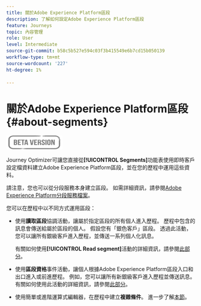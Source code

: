 ```yaml
---
title: 關於Adobe Experience Platform區段
description: 了解如何設定Adobe Experience Platform區段
feature: Journeys
topic: 內容管理
role: User
level: Intermediate
source-git-commit: b58c5b527e594c03f3b415549e6b7cd15b050139
workflow-type: tm+mt
source-wordcount: '227'
ht-degree: 1%

---
```


# 關於Adobe Experience Platform區段{#about-segments}

![](../assets/do-not-localize/badge.png)

Journey Optimizer可讓您直接從&#x200B;**[!UICONTROL Segments]**&#x200B;功能表使用即時客戶設定檔資料建立Adobe Experience Platform區段，並在您的歷程中運用這些資料。

請注意，您也可以從分段服務本身建立區段。 如需詳細資訊，請參閱[Adobe Experience Platform分段服務檔案](https://experienceleague.adobe.com/docs/experience-platform/segmentation/home.html)。

您可以在歷程中以不同方式運用區段：

* 使用&#x200B;**讀取區段**&#x200B;協調活動，讓屬於指定區段的所有個人進入歷程。 歷程中包含的訊息會傳送給屬於區段的個人。 假設您有「銀色客戶」區段。 透過此活動，您可以讓所有銀級客戶進入歷程，並傳送一系列個人化訊息。

   有關如何使用&#x200B;**[!UICONTROL Read segment]**&#x200B;活動的詳細資訊，請參閱[此部分](../building-journeys/read-segment.md#configuring-segment-trigger-activity)。

* 使用&#x200B;**區段資格**&#x200B;事件活動，讓個人根據Adobe Experience Platform區段入口和出口進入或前進歷程。 例如，您可以讓所有新銀級客戶進入歷程並傳送訊息。 有關如何使用此活動的詳細資訊，請參閱[此部分](../building-journeys/segment-qualification-events.md)。

* 使用簡單或進階運算式編輯器，在歷程中建立&#x200B;**複雜條件**。 進一步了解[本節](../building-journeys/condition-activity.md#using-a-segment)。
